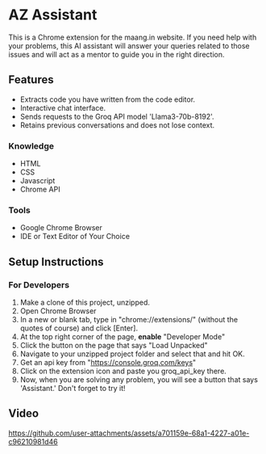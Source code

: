# AZ Assistant
This is a Chrome extension for the maang.in website. If you need help with your problems, this AI assistant will answer your queries related to those issues and will act as a mentor to guide you in the right direction.

## Features
- Extracts code you have written from the code editor.
- Interactive chat interface.
- Sends requests to the Groq API model 'Llama3-70b-8192'.
- Retains previous conversations and does not lose context.

### Knowledge
- HTML
- CSS
- Javascript
- Chrome API
 
### Tools
- Google Chrome Browser
- IDE or Text Editor of Your Choice

## Setup Instructions
### For Developers
1. Make a clone of this project, unzipped.
2. Open Chrome Browser
3. In a new or blank tab, type in "chrome://extensions/" (without the quotes of course) and click [Enter].
4. At the top right corner of the page, **enable** "Developer Mode"
5. Click the button on the page that says "Load Unpacked"
6. Navigate to your unzipped project folder and select that and hit OK.
7. Get an api key from "https://console.groq.com/keys"
8. Click on the extension icon and paste you groq_api_key there.
9. Now, when you are solving any problem, you will see a button that says 'Assistant.' Don't forget to try it!

## Video

https://github.com/user-attachments/assets/a701159e-68a1-4227-a01e-c96210981d46


